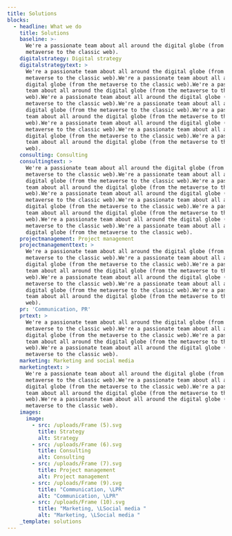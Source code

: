 ```yaml
---
title: Solutions
blocks:
  - headline: What we do
    title: Solutions
    baseline: >-
      We're a passionate team about all around the digital globe (from the
      metaverse to the classic web).
    digitalstrategy: Digital strategy
    digitalstrategytext: >
      We're a passionate team about all around the digital globe (from the
      metaverse to the classic web).We're a passionate team about all around the
      digital globe (from the metaverse to the classic web).We're a passionate
      team about all around the digital globe (from the metaverse to the classic
      web).We're a passionate team about all around the digital globe (from the
      metaverse to the classic web).We're a passionate team about all around the
      digital globe (from the metaverse to the classic web).We're a passionate
      team about all around the digital globe (from the metaverse to the classic
      web).We're a passionate team about all around the digital globe (from the
      metaverse to the classic web).We're a passionate team about all around the
      digital globe (from the metaverse to the classic web).We're a passionate
      team about all around the digital globe (from the metaverse to the classic
      web).
    consulting: Consulting
    consultingtext: >
      We're a passionate team about all around the digital globe (from the
      metaverse to the classic web).We're a passionate team about all around the
      digital globe (from the metaverse to the classic web).We're a passionate
      team about all around the digital globe (from the metaverse to the classic
      web).We're a passionate team about all around the digital globe (from the
      metaverse to the classic web).We're a passionate team about all around the
      digital globe (from the metaverse to the classic web).We're a passionate
      team about all around the digital globe (from the metaverse to the classic
      web).We're a passionate team about all around the digital globe (from the
      metaverse to the classic web).We're a passionate team about all around the
      digital globe (from the metaverse to the classic web).
    projectmanagement: Project management
    projectmanagementtext: >
      We're a passionate team about all around the digital globe (from the
      metaverse to the classic web).We're a passionate team about all around the
      digital globe (from the metaverse to the classic web).We're a passionate
      team about all around the digital globe (from the metaverse to the classic
      web).We're a passionate team about all around the digital globe (from the
      metaverse to the classic web).We're a passionate team about all around the
      digital globe (from the metaverse to the classic web).We're a passionate
      team about all around the digital globe (from the metaverse to the classic
      web).
    pr: 'Communication, PR'
    prtext: >
      We're a passionate team about all around the digital globe (from the
      metaverse to the classic web).We're a passionate team about all around the
      digital globe (from the metaverse to the classic web).We're a passionate
      team about all around the digital globe (from the metaverse to the classic
      web).We're a passionate team about all around the digital globe (from the
      metaverse to the classic web).
    marketing: Marketing and social media
    marketingtext: >
      We're a passionate team about all around the digital globe (from the
      metaverse to the classic web).We're a passionate team about all around the
      digital globe (from the metaverse to the classic web).We're a passionate
      team about all around the digital globe (from the metaverse to the classic
      web).We're a passionate team about all around the digital globe (from the
      metaverse to the classic web).
    images:
      image:
        - src: /uploads/Frame (5).svg
          title: Strategy
          alt: Strategy
        - src: /uploads/Frame (6).svg
          title: Consulting
          alt: Consulting
        - src: /uploads/Frame (7).svg
          title: Project management
          alt: Project management
        - src: /uploads/Frame (9).svg
          title: "Communication, \LPR"
          alt: "Communication, \LPR"
        - src: /uploads/Frame (10).svg
          title: "Marketing, \LSocial media "
          alt: "Marketing, \LSocial media "
    _template: solutions
---
```


































